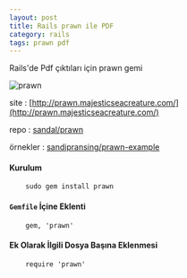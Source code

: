 ```yaml
---
layout: post
title: Rails prawn ile PDF
category: rails
tags: prawn pdf
---
```



Rails'de Pdf çıktıları için prawn gemi

![prawn](/file/prawn.png)

site : [http://prawn.majesticseacreature.com/](http://prawn.majesticseacreature.com/)

repo : [sandal/prawn](http://github.com/sandal/prawn)

örnekler : [sandipransing/prawn-example](http://github.com/sandipransing/prawn-example)

#### Kurulum

        sudo gem install prawn

#### `Gemfile` İçine Eklenti

        gem, 'prawn'

#### Ek Olarak İlgili Dosya Başına Eklenmesi

        require 'prawn'

